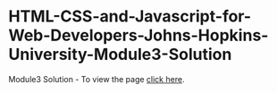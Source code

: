 # HTML-CSS-and-Javascript-for-Web-Developers-Johns-Hopkins-University-Module3-Solution

Module3 Solution - To view the page [click here](https://scarletcoder7.github.io/HTML-CSS-and-Javascript-for-Web-Developers-Johns-Hopkins-University-Module3-Solution/index.html).
